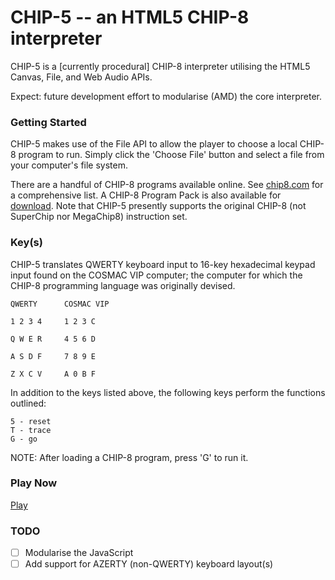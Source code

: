 CHIP-5 -- an HTML5 CHIP-8 interpreter
=====================================

CHIP-5 is a [currently procedural] CHIP-8 interpreter utilising the
HTML5 Canvas, File, and Web Audio APIs.

Expect: future development effort to modularise (AMD) the core interpreter.

### Getting Started ###

CHIP-5 makes use of the File API to allow the player to choose a local CHIP-8
program to run. Simply click the 'Choose File' button and select a file from
your computer's file system.

There are a handful of CHIP-8 programs available online.  See [chip8.com](http://chip8.com/?page=84)
for a comprehensive list. A CHIP-8 Program Pack is also available for
[download](http://chip8.com/?page=109). Note that CHIP-5 presently supports the
original CHIP-8 (not SuperChip nor MegaChip8) instruction set.

### Key(s) ###

CHIP-5 translates QWERTY keyboard input to 16-key hexadecimal keypad input found
on the COSMAC VIP computer; the computer for which the CHIP-8 programming
language was originally devised.

```
QWERTY		COSMAC VIP

1 2 3 4		1 2 3 C

Q W E R		4 5 6 D

A S D F		7 8 9 E

Z X C V		A 0 B F
```

In addition to the keys listed above, the following keys perform the functions
outlined:

```
5 - reset
T - trace
G - go
```

NOTE: After loading a CHIP-8 program, press 'G' to run it.

### Play Now ###

[Play](http://andrewjbaker.github.com/CHIP-5/)

### TODO ###

- [ ] Modularise the JavaScript
- [ ] Add support for AZERTY (non-QWERTY) keyboard layout(s)
